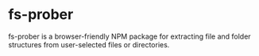 # fs-prober

fs-prober is a browser-friendly NPM package for extracting file and folder structures from user-selected files or directories.
